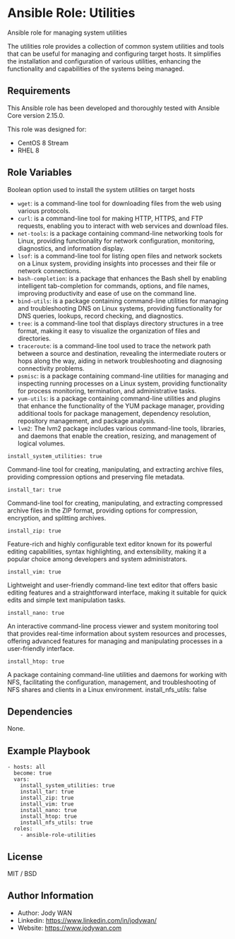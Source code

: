 Ansible Role: Utilities
=========

Ansible role for managing system utilities

The utilities role provides a collection of common system utilities and tools that can be useful for managing and configuring target hosts. It simplifies the installation and configuration of various utilities, enhancing the functionality and capabilities of the systems being managed.

Requirements
------------

This Ansible role has been developed and thoroughly tested with Ansible Core version 2.15.0.

This role was designed for:

- CentOS 8 Stream
- RHEL 8

Role Variables
--------------

Boolean option used to install the system utilities on target hosts

- `wget`: is a command-line tool for downloading files from the web using various protocols.
- `curl`: is a command-line tool for making HTTP, HTTPS, and FTP requests, enabling you to interact with web services and download files.
- `net-tools`: is a package containing command-line networking tools for Linux, providing functionality for network configuration, monitoring, diagnostics, and information display. 
- `lsof`: is a command-line tool for listing open files and network sockets on a Linux system, providing insights into processes and their file or network connections.
- `bash-completion`: is a package that enhances the Bash shell by enabling intelligent tab-completion for commands, options, and file names, improving productivity and ease of use on the command line.
- `bind-utils`: is a package containing command-line utilities for managing and troubleshooting DNS on Linux systems, providing functionality for DNS queries, lookups, record checking, and diagnostics.
- `tree`: is a command-line tool that displays directory structures in a tree format, making it easy to visualize the organization of files and directories.
- `traceroute`: is a command-line tool used to trace the network path between a source and destination, revealing the intermediate routers or hops along the way, aiding in network troubleshooting and diagnosing connectivity problems.
- `psmisc`: is a package containing command-line utilities for managing and inspecting running processes on a Linux system, providing functionality for process monitoring, termination, and administrative tasks.
- `yum-utils`:  is a package containing command-line utilities and plugins that enhance the functionality of the YUM package manager, providing additional tools for package management, dependency resolution, repository management, and package analysis.
- `lvm2`:  The lvm2 package includes various command-line tools, libraries, and daemons that enable the creation, resizing, and management of logical volumes.

```
install_system_utilities: true
```

Command-line tool for creating, manipulating, and extracting archive files, providing compression options and preserving file metadata.

    install_tar: true


Command-line tool for creating, manipulating, and extracting compressed archive files in the ZIP format, providing options for compression, encryption, and splitting archives.
    
    install_zip: true

Feature-rich and highly configurable text editor known for its powerful editing capabilities, syntax highlighting, and extensibility, making it a popular choice among developers and system administrators.
    
    install_vim: true

Lightweight and user-friendly command-line text editor that offers basic editing features and a straightforward interface, making it suitable for quick edits and simple text manipulation tasks.
    
    install_nano: true

An interactive command-line process viewer and system monitoring tool that provides real-time information about system resources and processes, offering advanced features for managing and manipulating processes in a user-friendly interface.
    
    install_htop: true

A package containing command-line utilities and daemons for working with NFS, facilitating the configuration, management, and troubleshooting of NFS shares and clients in a Linux environment.
    install_nfs_utils: false

Dependencies
------------

None.

Example Playbook
----------------

    - hosts: all
      become: true
      vars:
        install_system_utilities: true
        install_tar: true
        install_zip: true
        install_vim: true
        install_nano: true
        install_htop: true
        install_nfs_utils: true
      roles:
        - ansible-role-utilities

License
-------

MIT / BSD

Author Information
------------------

* Author: Jody WAN
* Linkedin: https://www.linkedin.com/in/jodywan/
* Website: https://www.jodywan.com
